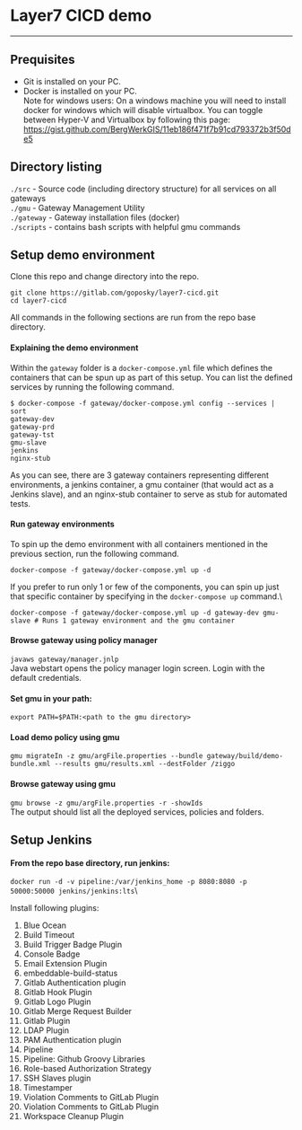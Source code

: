 # Layer7 CICD demo
----------------

## Prequisites
- Git is installed on your PC.
- Docker is installed on your PC.\
Note for windows users: On a windows machine you will need to install docker for windows which will disable virtualbox. You can toggle between Hyper-V and Virtualbox by following this page:  
https://gist.github.com/BergWerkGIS/11eb186f471f7b91cd793372b3f50de5

## Directory listing
`./src` - Source code (including directory structure) for all services on all gateways\
`./gmu` - Gateway Management Utility\
`./gateway` - Gateway installation files (docker)\
`./scripts` - contains bash scripts with helpful gmu commands


## Setup demo environment 
Clone this repo and change directory into the repo. 
```
git clone https://gitlab.com/goposky/layer7-cicd.git
cd layer7-cicd
```
All commands in the following sections are run from the repo base directory.

#### Explaining the demo environment
Within the `gateway` folder is a `docker-compose.yml` file which defines the containers that can be spun up as part of this setup. You can list the defined services by running the following command.
```
$ docker-compose -f gateway/docker-compose.yml config --services | sort
gateway-dev
gateway-prd
gateway-tst
gmu-slave
jenkins
nginx-stub
```
As you can see, there are 3 gateway containers representing different environments, a jenkins container, a gmu container (that would act as a Jenkins slave), and an nginx-stub container to serve as stub for automated tests.

#### Run gateway environments
To spin up the demo environment with all containers mentioned in the previous section, run the following command.
```
docker-compose -f gateway/docker-compose.yml up -d
```
If you prefer to run only 1 or few of the components, you can spin up just that specific container by specifying in the `docker-compose up` command.\
```
docker-compose -f gateway/docker-compose.yml up -d gateway-dev gmu-slave # Runs 1 gateway environment and the gmu container
```

#### Browse gateway using policy manager
`javaws gateway/manager.jnlp`\
Java webstart opens the policy manager login screen. Login with the default credentials.
#### Set gmu in your path:
`export PATH=$PATH:<path to the gmu directory>`
#### Load demo policy using gmu
`gmu migrateIn -z gmu/argFile.properties --bundle gateway/build/demo-bundle.xml --results gmu/results.xml --destFolder /ziggo`
#### Browse gateway using gmu
`gmu browse -z gmu/argFile.properties -r -showIds`\
The output should list all the deployed services, policies and folders.

## Setup Jenkins
#### From the repo base directory, run jenkins:
`docker run -d -v pipeline:/var/jenkins_home -p 8080:8080 -p 50000:50000 jenkins/jenkins:lts`\

Install following plugins:
1. Blue Ocean 
2. Build Timeout 
3. Build Trigger Badge Plugin 
4. Console Badge 
5. Email Extension Plugin 
6. embeddable-build-status 
7. Gitlab Authentication plugin 
8. Gitlab Hook Plugin 
9. Gitlab Logo Plugin 
10. Gitlab Merge Request Builder 
11. Gitlab Plugin 
12. LDAP Plugin 
13. PAM Authentication plugin 
14. Pipeline 
15. Pipeline: Github Groovy Libraries 
16. Role-based Authorization Strategy 
17. SSH Slaves plugin 
18. Timestamper 
19. Violation Comments to GitLab Plugin 
20. Violation Comments to GitLab Plugin 
21. Workspace Cleanup Plugin


